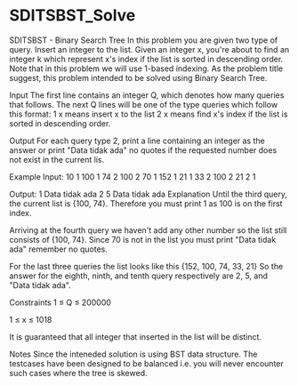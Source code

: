 # SDITSBST_Solve

SDITSBST - Binary Search Tree
In this problem you are given two type of query. Insert an integer to the list.
Given an integer x, you're about to find an integer k which represent x's index if the list is sorted in descending order. Note that in this problem we will use 1-based indexing. As the problem title suggest, this problem intended to be solved using Binary Search Tree.

Input
The first line contains an integer Q, which denotes how many queries that follows.
The next Q lines will be one of the type queries which follow this format:
1 x means insert x to the list
2 x means find x's index if the list is sorted in descending order.

Output
For each query type 2, print a line containing an integer as the answer or print "Data tidak ada" no quotes if the requested number does not exist in the current lis.

Example
Input:
10
1 100
1 74
2 100
2 70
1 152
1 21
1 33
2 100
2 21
2 1

Output:
1
Data tidak ada
2
5
Data tidak ada
Explanation
Until the third query, the current list is {100, 74}. Therefore you must print 1 as 100 is on the first index.

Arriving at the fourth query we haven't add any other number so the list still consists of {100, 74}. Since 70 is not in the list you must print "Data tidak ada" remember no quotes.

For the last three queries the list looks like this {152, 100, 74, 33, 21}
So the answer for the eighth, ninth, and tenth query respectively are 2, 5, and "Data tidak ada".

Constraints 
1 ≤ Q ≤ 200000

1 ≤ x ≤ 1018

It is guaranteed that all integer that inserted in the list will be distinct.

Notes
Since the inteneded solution is using BST data structure. The testcases have been designed to be balanced i.e. you will never encounter such cases where the tree is skewed.

